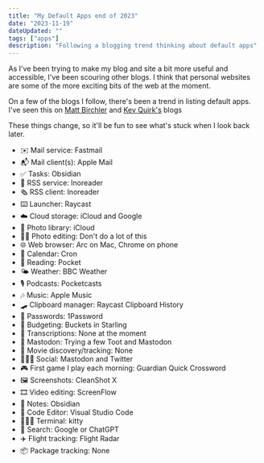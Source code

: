 ```yaml
---
title: "My Default Apps end of 2023"
date: "2023-11-19"
dateUpdated: ""
tags: ["apps"]
description: "Following a blogging trend thinking about default apps"
---
```


As I've been trying to make my blog and site a bit more useful and accessible, I've been scouring other blogs. I think that personal websites are some of the more exciting bits of the web at the moment.

On a few of the blogs I follow, there's been a trend in listing default apps. I've seen this on [Matt Birchler](https://birchtree.me/blog/my-default-apps-at-the-end-of-2023/) and [Kev Quirk's](https://kevquirk.com/my-default-apps-at-the-end-of-2023) blogs

These things change, so it'll be fun to see what's stuck when I look back later.

- ✉️ Mail service: Fastmail 
- 📬 Mail client(s): Apple Mail 
- ✅ Tasks: Obsidian
- 📰 RSS service: Inoreader
- 🗞️ RSS client: Inoreader
- ⌨️ Launcher: Raycast
- ☁️ Cloud storage: iCloud and Google
- 🌅 Photo library: iCloud
- 🤳🏻 Photo editing: Don't do a lot of this
- 🌐 Web browser: Arc on Mac, Chrome on phone
- 📆 Calendar: Cron
- 📖 Reading: Pocket
- 🌤️ Weather: BBC Weather
- 🎙️ Podcasts: Pocketcasts
- 🎶 Music: Apple Music
- 🛹 Clipboard manager: Raycast Clipboard History
- 🔐 Passwords: 1Password
- 💸 Budgeting: Buckets in Starling
- 💬 Transcriptions: None at the moment
- 🐘 Mastodon: Trying a few Toot and Mastodon
- 🍿 Movie discovery/tracking: None
- 💁🏻‍♂️ Social: Mastodon and Twitter
- 🎮 First game I play each morning: Guardian Quick Crossword
- 🖼️ Screenshots: CleanShot X
- 🎞️ Video editing: ScreenFlow
- 📝 Notes: Obsidian
- 🧮 Code Editor: Visual Studio Code
- 👨🏻‍💻 Terminal: kitty
- 🔎 Search: Google or ChatGPT
- ✈️ Flight tracking: Flight Radar
- 📦 Package tracking: None